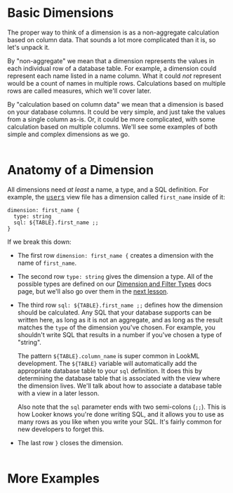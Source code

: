 # Basic Dimensions

The proper way to think of a dimension is as a non-aggregate calculation based on column data. That sounds a lot more complicated than it is, so let's unpack it.

By "non-aggregate" we mean that a dimension represents the values in each individual row of a database table. For example, a dimension could represent each name listed in a name column. What it could *not* represent would be a count of names in multiple rows. Calculations based on multiple rows are called measures, which we'll cover later.

By "calculation based on column data" we mean that a dimension is based on your database columns. It could be very simple, and just take the values from a single column as-is. Or, it could be more complicated, with some calculation based on multiple columns. We'll see some examples of both simple and complex dimensions as we go.<br /><br />


# Anatomy of a Dimension

All dimensions need *at least* a name, a type, and a SQL definition.  For example, the <a href="https://learn2.looker.com/projects/e-commerce/files/users.view.lkml" style="font-family:Monaco,Menlo,Consolas,Courier New,monospace;">users</a> view file has a dimension called `first_name` inside of it:

```
dimension: first_name {
  type: string
  sql: ${TABLE}.first_name ;;
}
```

If we break this down:

+ The first row `dimension: first_name {` creates a dimension with the name of `first_name`.

+ The second row `type: string` gives the dimension a type. All of the possible types are defined on our [Dimension and Filter Types](https://looker.com/docs/reference/field-reference/dimension-type-reference) docs page, but we'll also go over them in the [next lesson](https://learn2.looker.com/projects/e-commerce/files/3_dimension_types.md).

+ The third row `sql: ${TABLE}.first_name ;;` defines how the dimension should be calculated. Any SQL that your database supports can be written here, as long as it is not an aggregate, and as long as the result matches the `type` of the dimension you've chosen. For example, you shouldn't write SQL that results in a number if you've chosen a type of "string".

  The pattern `${TABLE}.column_name` is super common in LookML development. The `${TABLE}` variable will automatically add the appropriate database table to your `sql` definition. It does this by determining the database table that is associated with the view where the dimension lives. We'll talk about how to associate a database table with a view in a later lesson.

  Also note that the `sql` parameter ends with two semi-colons (`;;`). This is how Looker knows you're done writing SQL, and it allows you to use as many rows as you like when you write your SQL. It's fairly common for new developers to forget this.

+ The last row `}` closes the dimension.<br /><br />



# More Examples
